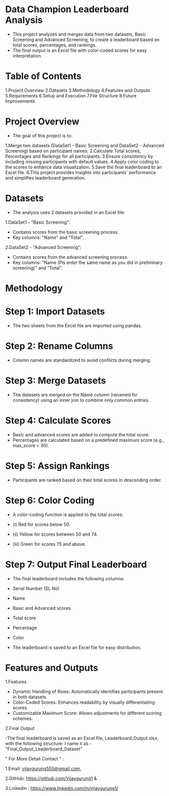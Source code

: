 # Data Champion Leaderboard Analysis

- This project analyzes and merges data from two datasets, Basic Screening and Advanced Screening, to create a leaderboard based on total scores, percentages, and rankings. 
- The final output is an Excel file with color-coded scores for easy interpretation.


# Table of Contents

1.Project Overview
2.Datasets
3.Methodology
4.Features and Outputs
5.Requirements
6.Setup and Execution
7.File Structure
8.Future Improvements

# Project Overview

- The goal of this project is to:

1.Merge two datasets (DataSet1 - Basic Screening and DataSet2 - Advanced Screening) based on participant names.
2.Calculate Total scores, Percentages and Rankings for all participants.
3.Ensure consistency by including missing participants with default values.
4.Apply color coding to the scores to enhance data visualization.
5.Save the final leaderboard to an Excel file.
6.This project provides insights into participants' performance and simplifies leaderboard generation.

# Datasets

- The analysis uses 2 datasets provided in an Excel file:

1.DataSet1 - "Basic Screening":

- Contains scores from the basic screening process.
- Key columns: "Name" and "Total".

2.DataSet2 - "Advanced Screening":

- Contains scores from the advanced screening process.
- Key columns: "Name (Pls enter the same name as you did in preliminary screening)" and "Total".



# Methodology

# Step 1: Import Datasets

- The two sheets from the Excel file are imported using pandas.

# Step 2: Rename Columns

- Column names are standardized to avoid conflicts during merging.

# Step 3: Merge Datasets

- The datasets are merged on the Name column (renamed for consistency) using an inner join to combine only common entries.

# Step 4: Calculate Scores

- Basic and advanced scores are added to compute the total score.
- Percentages are calculated based on a predefined maximum score (e.g., max_score = 30).

# Step 5: Assign Rankings

- Participants are ranked based on their total scores in descending order.

# Step 6: Color Coding

- A color-coding function is applied to the total scores:

- (i) Red for scores below 50.
- (ii) Yellow for scores between 50 and 74.
- (iii) Green for scores 75 and above.

# Step 7: Output Final Leaderboard

- The final leaderboard includes the following columns:

- Serial Number (SL No)
- Name
- Basic and Advanced scores
- Total score
- Percentage
- Color
- The leaderboard is saved to an Excel file for easy distribution.


# Features and Outputs

1.Features

- Dynamic Handling of Rows: Automatically identifies participants present in both datasets.
- Color-Coded Scores: Enhances readability by visually differentiating scores.
- Customizable Maximum Score: Allows adjustments for different scoring schemes.

2.Final Output

-The final leaderboard is saved as an Excel file, Leaderboard_Output.xlsx, with the following structure: I name it as - "Final_Output_Leaderboard_Dataset"



" For More Detail Contact " :

1.Email: vijaygurung555@gmail.com,

2.GitHub: https://github.com/Vijaygurung1 &

3.Linkedin : https://www.linkedin.com/in/vijaygurung1/
